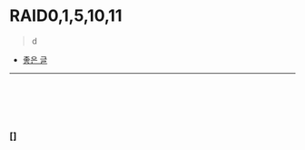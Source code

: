 # RAID0,1,5,10,11
> d
* [좋은 글](https://hihighlinux.tistory.com/64)

<hr>
<br>

## 
#### 

<br>

### []

